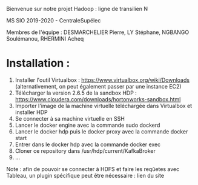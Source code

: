 Bienvenue sur notre projet Hadoop : ligne de transilien N

MS SIO 2019-2020 - CentraleSupélec

Membres de l'équipe : 
DESMARCHELIER Pierre,
LY Stéphane,
NGBANGO Soulémanou,
RHERMINI Acheq

# Installation : 

1) Installer l'outil Virtualbox : https://www.virtualbox.org/wiki/Downloads (alternativement, on peut également passer par une instance EC2)
2) Télécharger la version 2.6.5 de la sandbox HDP : https://www.cloudera.com/downloads/hortonworks-sandbox.html
3) Importer l'image de la machine virtuelle téléchargée dans Virtualbox et installer HDP
4) Se connecter à sa machine virtuelle en SSH
5) Lancer le docker engine avec la commande sudo dockerd
6) Lancer le docker hdp puis le docker proxy avec la commande docker start
7) Entrer dans le docker hdp avec la commande docker exec
8) Cloner ce repository dans /usr/hdp/current/KafkaBroker
9) ...

Note : afin de pouvoir se connecter à HDFS et faire les reqûetes avec Tableau, un plugin spécifique peut être nécessaire : lien du site
